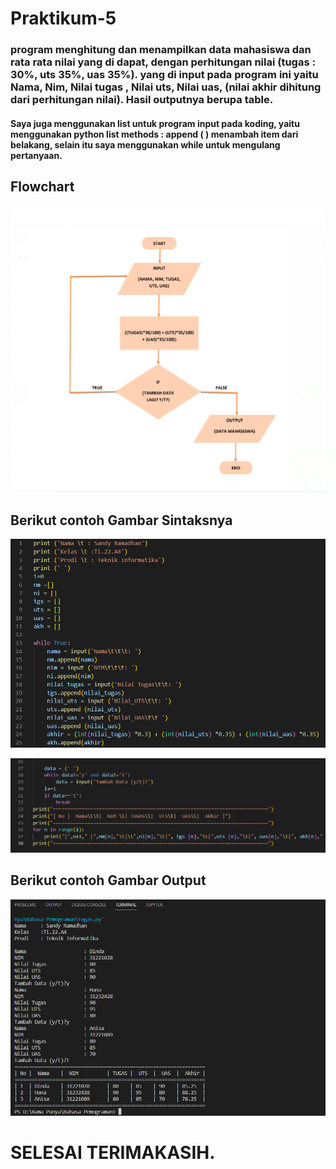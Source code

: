 # Praktikum-5

### program menghitung dan menampilkan data mahasiswa dan rata rata nilai yang di dapat, dengan perhitungan nilai (tugas : 30%, uts 35%, uas 35%). yang di input pada program ini yaitu Nama, Nim, Nilai tugas , Nilai uts, Nilai uas, (nilai akhir dihitung dari perhitungan nilai). Hasil outputnya berupa table.

#### Saya juga menggunakan list untuk program input pada koding, yaitu menggunakan python list methods : append ( ) menambah item dari belakang, selain itu saya menggunakan while untuk mengulang pertanyaan.

## Flowchart

![img](Gambar/3.png)</br>

## Berikut contoh Gambar Sintaksnya

![img](Gambar/1.png)</br>

![img](Gambar/2.png)</br>

## Berikut contoh Gambar Output
![img](Gambar/4.png)</br>

# SELESAI TERIMAKASIH.
